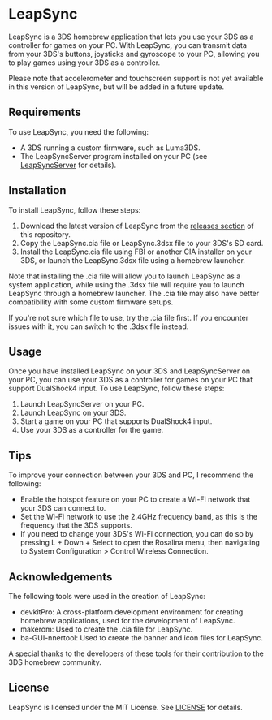 # LeapSync

LeapSync is a 3DS homebrew application that lets you use your 3DS as a controller for games on your PC. With LeapSync, you can transmit data from your 3DS's buttons, joysticks and gyroscope to your PC, allowing you to play games using your 3DS as a controller.

Please note that accelerometer and touchscreen support is not yet available in this version of LeapSync, but will be added in a future update.

## Requirements

To use LeapSync, you need the following:

- A 3DS running a custom firmware, such as Luma3DS.
- The LeapSyncServer program installed on your PC (see [LeapSyncServer](https://github.com/Smoked-Fish/LeapSyncServer) for details).

## Installation

To install LeapSync, follow these steps:

1. Download the latest version of LeapSync from the [releases section](https://github.com/Smoked-Fish/LeapSync/releases) of this repository.
2. Copy the LeapSync.cia file or LeapSync.3dsx file to your 3DS's SD card.
3. Install the LeapSync.cia file using FBI or another CIA installer on your 3DS, or launch the LeapSync.3dsx file using a homebrew launcher.

Note that installing the .cia file will allow you to launch LeapSync as a system application, while using the .3dsx file will require you to launch LeapSync through a homebrew launcher. The .cia file may also have better compatibility with some custom firmware setups.

If you're not sure which file to use, try the .cia file first. If you encounter issues with it, you can switch to the .3dsx file instead.

## Usage

Once you have installed LeapSync on your 3DS and LeapSyncServer on your PC, you can use your 3DS as a controller for games on your PC that support DualShock4 input. To use LeapSync, follow these steps:

1. Launch LeapSyncServer on your PC.
2. Launch LeapSync on your 3DS.
4. Start a game on your PC that supports DualShock4 input.
5. Use your 3DS as a controller for the game.

## Tips

To improve your connection between your 3DS and PC, I recommend the following:

- Enable the hotspot feature on your PC to create a Wi-Fi network that your 3DS can connect to.
- Set the Wi-Fi network to use the 2.4GHz frequency band, as this is the frequency that the 3DS supports.
- If you need to change your 3DS's Wi-Fi connection, you can do so by pressing L + Down + Select to open the Rosalina menu, then navigating to System Configuration > Control Wireless Connection.

## Acknowledgements

The following tools were used in the creation of LeapSync:

- devkitPro: A cross-platform development environment for creating homebrew applications, used for the development of LeapSync.
- makerom: Used to create the .cia file for LeapSync.
- ba-GUI-nnertool: Used to create the banner and icon files for LeapSync.

A special thanks to the developers of these tools for their contribution to the 3DS homebrew community.

## License

LeapSync is licensed under the MIT License. See [LICENSE](LICENSE) for details.